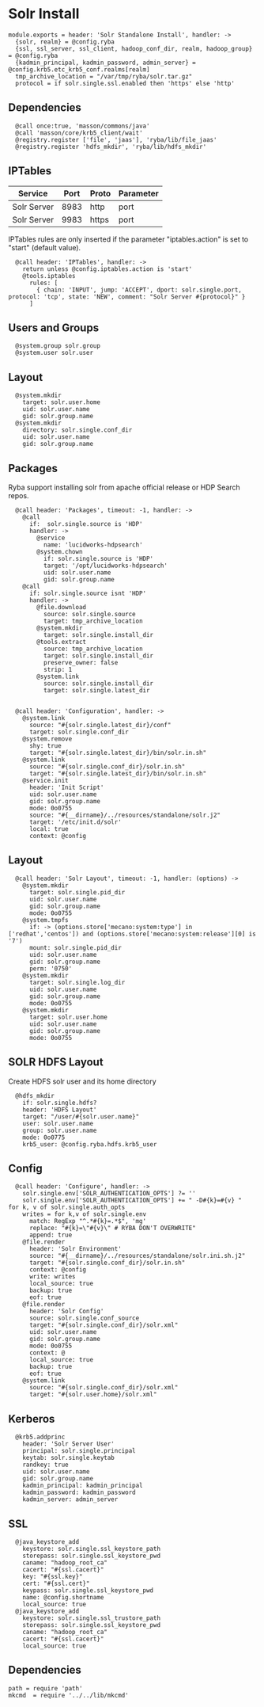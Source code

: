 
# Solr Install

    module.exports = header: 'Solr Standalone Install', handler: ->
      {solr, realm} = @config.ryba
      {ssl, ssl_server, ssl_client, hadoop_conf_dir, realm, hadoop_group} = @config.ryba
      {kadmin_principal, kadmin_password, admin_server} = @config.krb5.etc_krb5_conf.realms[realm]
      tmp_archive_location = "/var/tmp/ryba/solr.tar.gz"
      protocol = if solr.single.ssl.enabled then 'https' else 'http'

## Dependencies

      @call once:true, 'masson/commons/java'
      @call 'masson/core/krb5_client/wait'
      @registry.register ['file', 'jaas'], 'ryba/lib/file_jaas'
      @registry.register 'hdfs_mkdir', 'ryba/lib/hdfs_mkdir'

## IPTables

| Service      | Port  | Proto       | Parameter          |
|--------------|-------|-------------|--------------------|
| Solr Server  | 8983  | http        | port               |
| Solr Server  | 9983  | https       | port               |

IPTables rules are only inserted if the parameter "iptables.action" is set to
"start" (default value).

      @call header: 'IPTables', handler: ->
        return unless @config.iptables.action is 'start'
        @tools.iptables
          rules: [
            { chain: 'INPUT', jump: 'ACCEPT', dport: solr.single.port, protocol: 'tcp', state: 'NEW', comment: "Solr Server #{protocol}" }
          ]

## Users and Groups

      @system.group solr.group
      @system.user solr.user

## Layout

      @system.mkdir
        target: solr.user.home
        uid: solr.user.name
        gid: solr.group.name
      @system.mkdir
        directory: solr.single.conf_dir
        uid: solr.user.name
        gid: solr.group.name

## Packages
Ryba support installing solr from apache official release or HDP Search repos.

      @call header: 'Packages', timeout: -1, handler: ->
        @call 
          if:  solr.single.source is 'HDP'
          handler: ->
            @service
              name: 'lucidworks-hdpsearch'
            @system.chown
              if: solr.single.source is 'HDP'
              target: '/opt/lucidworks-hdpsearch'
              uid: solr.user.name
              gid: solr.group.name
        @call
          if: solr.single.source isnt 'HDP'
          handler: ->
            @file.download
              source: solr.single.source
              target: tmp_archive_location
            @system.mkdir 
              target: solr.single.install_dir
            @tools.extract
              source: tmp_archive_location
              target: solr.single.install_dir
              preserve_owner: false
              strip: 1
            @system.link 
              source: solr.single.install_dir
              target: solr.single.latest_dir


      @call header: 'Configuration', handler: ->
        @system.link 
          source: "#{solr.single.latest_dir}/conf"
          target: solr.single.conf_dir
        @system.remove
          shy: true
          target: "#{solr.single.latest_dir}/bin/solr.in.sh"
        @system.link 
          source: "#{solr.single.conf_dir}/solr.in.sh"
          target: "#{solr.single.latest_dir}/bin/solr.in.sh"
        @service.init
          header: 'Init Script'
          uid: solr.user.name
          gid: solr.group.name
          mode: 0o0755
          source: "#{__dirname}/../resources/standalone/solr.j2"
          target: '/etc/init.d/solr'
          local: true
          context: @config

## Layout

      @call header: 'Solr Layout', timeout: -1, handler: (options) ->
        @system.mkdir
          target: solr.single.pid_dir
          uid: solr.user.name
          gid: solr.group.name
          mode: 0o0755
        @system.tmpfs
          if: -> (options.store['mecano:system:type'] in ['redhat','centos']) and (options.store['mecano:system:release'][0] is '7')
          mount: solr.single.pid_dir
          uid: solr.user.name
          gid: solr.group.name
          perm: '0750'
        @system.mkdir
          target: solr.single.log_dir
          uid: solr.user.name
          gid: solr.group.name
          mode: 0o0755
        @system.mkdir
          target: solr.user.home
          uid: solr.user.name
          gid: solr.group.name
          mode: 0o0755

## SOLR HDFS Layout
Create HDFS solr user and its home directory

      @hdfs_mkdir
        if: solr.single.hdfs?
        header: 'HDFS Layout'
        target: "/user/#{solr.user.name}"
        user: solr.user.name
        group: solr.user.name
        mode: 0o0775
        krb5_user: @config.ryba.hdfs.krb5_user

## Config

      @call header: 'Configure', handler: ->
        solr.single.env['SOLR_AUTHENTICATION_OPTS'] ?= ''
        solr.single.env['SOLR_AUTHENTICATION_OPTS'] += " -D#{k}=#{v} "  for k, v of solr.single.auth_opts
        writes = for k,v of solr.single.env
          match: RegExp "^.*#{k}=.*$", 'mg'
          replace: "#{k}=\"#{v}\" # RYBA DON'T OVERWRITE"
          append: true
        @file.render
          header: 'Solr Environment'
          source: "#{__dirname}/../resources/standalone/solr.ini.sh.j2"
          target: "#{solr.single.conf_dir}/solr.in.sh"
          context: @config
          write: writes
          local_source: true
          backup: true
          eof: true
        @file.render
          header: 'Solr Config'
          source: solr.single.conf_source
          target: "#{solr.single.conf_dir}/solr.xml"
          uid: solr.user.name
          gid: solr.group.name
          mode: 0o0755
          context: @
          local_source: true
          backup: true
          eof: true
        @system.link
          source: "#{solr.single.conf_dir}/solr.xml"
          target: "#{solr.user.home}/solr.xml"

## Kerberos

      @krb5.addprinc
        header: 'Solr Server User'
        principal: solr.single.principal
        keytab: solr.single.keytab
        randkey: true
        uid: solr.user.name
        gid: solr.group.name
        kadmin_principal: kadmin_principal
        kadmin_password: kadmin_password
        kadmin_server: admin_server

## SSL

      @java_keystore_add
        keystore: solr.single.ssl_keystore_path
        storepass: solr.single.ssl_keystore_pwd
        caname: "hadoop_root_ca"
        cacert: "#{ssl.cacert}"
        key: "#{ssl.key}"
        cert: "#{ssl.cert}"
        keypass: solr.single.ssl_keystore_pwd
        name: @config.shortname
        local_source: true
      @java_keystore_add
        keystore: solr.single.ssl_trustore_path
        storepass: solr.single.ssl_keystore_pwd
        caname: "hadoop_root_ca"
        cacert: "#{ssl.cacert}"
        local_source: true

## Dependencies

    path = require 'path'
    mkcmd  = require '../../lib/mkcmd'
